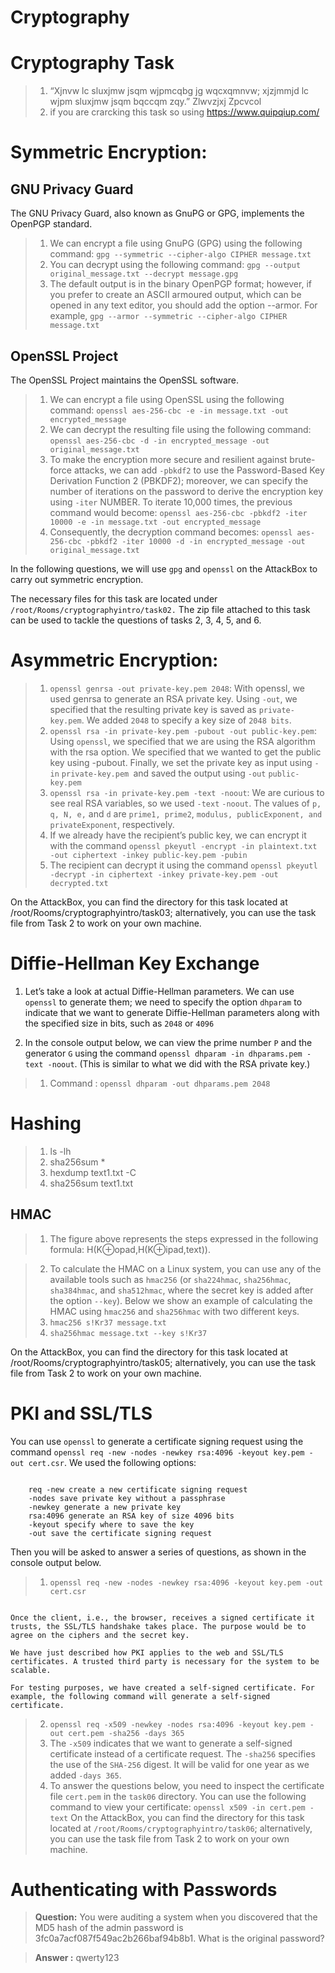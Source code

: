 # Cryptography

# **Cryptography Task**
> 01. “Xjnvw lc sluxjmw jsqm wjpmcqbg jg wqcxqmnvw; xjzjmmjd lc wjpm sluxjmw jsqm bqccqm zqy.” Zlwvzjxj Zpcvcol
> 2. if you are crarcking this task so using https://www.quipqiup.com/

# **Symmetric Encryption:**

## **GNU Privacy Guard**
The GNU Privacy Guard, also known as GnuPG or GPG, implements the OpenPGP standard.
> 1. We can encrypt a file using GnuPG (GPG) using the following command: ``gpg --symmetric --cipher-algo CIPHER message.txt``
> 2. You can decrypt using the following command: ``gpg --output original_message.txt --decrypt message.gpg``
> 3. The default output is in the binary OpenPGP format; however, if you prefer to create an ASCII armoured output, which can be opened in any text editor, you should add the option --armor. For example, ``gpg --armor --symmetric --cipher-algo CIPHER message.txt``

## **OpenSSL Project**
The OpenSSL Project maintains the OpenSSL software.
> 1. We can encrypt a file using OpenSSL using the following command: ``openssl aes-256-cbc -e -in message.txt -out encrypted_message``
> 2. We can decrypt the resulting file using the following command: ``openssl aes-256-cbc -d -in encrypted_message -out original_message.txt``
> 3. To make the encryption more secure and resilient against brute-force attacks, we can add ``-pbkdf2`` to use the Password-Based Key Derivation Function 2 (PBKDF2); moreover, we can specify the number of iterations on the password to derive the encryption key using ``-iter`` NUMBER. To iterate 10,000 times, the previous command would become: ``openssl aes-256-cbc -pbkdf2 -iter 10000 -e -in message.txt -out encrypted_message``
> 4. Consequently, the decryption command becomes: ``openssl aes-256-cbc -pbkdf2 -iter 10000 -d -in encrypted_message -out original_message.txt``


In the following questions, we will use ``gpg`` and ``openssl`` on the AttackBox to carry out symmetric encryption.

The necessary files for this task are located under ``/root/Rooms/cryptographyintro/task02.`` The zip file attached to this task can be used to tackle the questions of tasks 2, 3, 4, 5, and 6.

# **Asymmetric Encryption:**

> 1. ``openssl genrsa -out private-key.pem 2048``: With openssl, we used genrsa to generate an RSA private key. Using ``-out``, we specified that the resulting private key is saved as ``private-key.pem``. We added ``2048`` to specify a key size of ``2048 bits``.
> 2. ``openssl rsa -in private-key.pem -pubout -out public-key.pem``: Using ``openssl``, we specified that we are using the RSA algorithm with the rsa option. We specified that we wanted to get the public key using -pubout. Finally, we set the private key as input using ``-in`` ``private-key.pem ``and saved the output using ``-out`` ``public-key.pem``
> 3. ``openssl rsa -in private-key.pem -text -noout``: We are curious to see real RSA variables, so we used ``-text`` ``-noout``. The values of ``p, q, N, e,`` and ``d`` are ``prime1, prime2``, ``modulus, publicExponent, and privateExponent``, respectively.
> 4. If we already have the recipient’s public key, we can encrypt it with the command ``openssl pkeyutl -encrypt -in plaintext.txt -out ciphertext -inkey public-key.pem -pubin``
> 5. The recipient can decrypt it using the command  ``openssl pkeyutl -decrypt -in ciphertext -inkey private-key.pem -out decrypted.txt``

On the AttackBox, you can find the directory for this task located at /root/Rooms/cryptographyintro/task03; alternatively, you can use the task file from Task 2 to work on your own machine.

# **Diffie-Hellman Key Exchange**
1. Let’s take a look at actual Diffie-Hellman parameters. We can use ``openssl`` to generate them; we need to specify the option ``dhparam`` to indicate that we want to generate Diffie-Hellman parameters along with the specified size in bits, such as ``2048`` or ``4096``

2. In the console output below, we can view the prime number ``P`` and the generator ``G`` using the command ``openssl dhparam -in dhparams.pem -text -noout``. (This is similar to what we did with the RSA private key.)
> 1. Command : ``openssl dhparam -out dhparams.pem 2048``

# **Hashing**
> 1. ls -lh
> 2. sha256sum *
> 3. hexdump text1.txt -C
> 4. sha256sum text1.txt
## HMAC
> 1. The figure above represents the steps expressed in the following formula: H(K⊕opad,H(K⊕ipad,text)).

> 2. To calculate the HMAC on a Linux system, you can use any of the available tools such as ``hmac256`` (or ``sha224hmac``, ``sha256hmac``, ``sha384hmac``, and ``sha512hmac``, where the secret key is added after the option ``--key``). Below we show an example of calculating the HMAC using ``hmac256`` and ``sha256hmac`` with two different keys.
> 3. ``hmac256 s!Kr37 message.txt``
> 4. ``sha256hmac message.txt --key s!Kr37``

On the AttackBox, you can find the directory for this task located at /root/Rooms/cryptographyintro/task05; alternatively, you can use the task file from Task 2 to work on your own machine.

# **PKI and SSL/TLS**
You can use ``openssl`` to generate a certificate signing request using the command ``openssl req -new -nodes -newkey rsa:4096 -keyout key.pem -out cert.csr``. We used the following options:
```

    req -new create a new certificate signing request
    -nodes save private key without a passphrase
    -newkey generate a new private key
    rsa:4096 generate an RSA key of size 4096 bits
    -keyout specify where to save the key
    -out save the certificate signing request
```
Then you will be asked to answer a series of questions, as shown in the console output below.
> 1. ``openssl req -new -nodes -newkey rsa:4096 -keyout key.pem -out cert.csr``
``` Once the CSR file is ready, you can send it to a CA of your choice to get it signed and ready to use on your server.

Once the client, i.e., the browser, receives a signed certificate it trusts, the SSL/TLS handshake takes place. The purpose would be to agree on the ciphers and the secret key.

We have just described how PKI applies to the web and SSL/TLS certificates. A trusted third party is necessary for the system to be scalable.

For testing purposes, we have created a self-signed certificate. For example, the following command will generate a self-signed certificate.
```
> 2. ``openssl req -x509 -newkey -nodes rsa:4096 -keyout key.pem -out cert.pem -sha256 -days 365``
> 3. The  ``-x509`` indicates that we want to generate a self-signed certificate instead of a certificate request. The ``-sha256`` specifies the use of the ``SHA-256`` digest. It will be valid for one year as we added ``-days 365``.
> 4. To answer the questions below, you need to inspect the certificate file ``cert.pem`` in the ``task06`` directory. You can use the following command to view your certificate: ``openssl x509 -in cert.pem -text``
On the AttackBox, you can find the directory for this task located at ``/root/Rooms/cryptographyintro/task06``; alternatively, you can use the task file from Task 2 to work on your own machine.

# **Authenticating with Passwords**
> **Question:** You were auditing a system when you discovered that the MD5 hash of the admin password is 3fc0a7acf087f549ac2b266baf94b8b1. What is the original password?

> **Answer :** qwerty123
